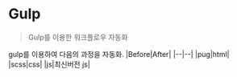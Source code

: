 # Gulp

> Gulp를 이용한 워크플로우 자동화

gulp를 이용하여 다음의 과정을 자동화.
|Before|After|
|--|--|
|pug|html|
|scss|css|
|js|최신버전 js|

